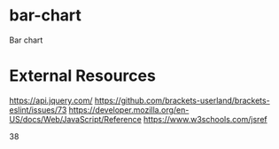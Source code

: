 # bar-chart
Bar chart


# External Resources
https://api.jquery.com/
https://github.com/brackets-userland/brackets-eslint/issues/73
https://developer.mozilla.org/en-US/docs/Web/JavaScript/Reference
https://www.w3schools.com/jsref

38
